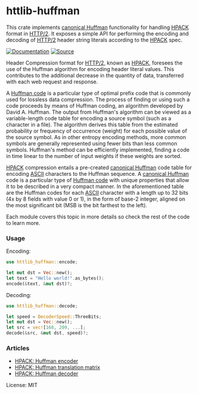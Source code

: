 # httlib-huffman

This crate implements [canonical Huffman] functionality for handling [HPACK]
format in [HTTP/2]. It exposes a simple API for performing the encoding and
decoding of [HTTP/2] header string literals according to the [HPACK] spec.

[![Documentation](https://img.shields.io/badge/-Documentation-blue?style=for-the-badge&logo=Rust)](https://docs.rs/httlib-huffman)
[![Source](https://img.shields.io/badge/-Source-lightgrey?style=for-the-badge&logo=GitHub)](https://github.com/xpepermint/httlib-rs/tree/main/huffman)

Header Compression format for [HTTP/2], known as [HPACK], foresees the use
of the Huffman algorithm for encoding header literal values. This
contributes to the additional decrease in the quantity of data, transferred
with each web request and response.

A [Huffman code] is a particular type of optimal prefix code that is
commonly used for lossless data compression. The process of finding or using
such a code proceeds by means of Huffman coding, an algorithm developed by
David A. Huffman. The output from Huffman's algorithm can be viewed as a
variable-length code table for encoding a source symbol (such as a character
in a file). The algorithm derives this table from the estimated probability
or frequency of occurrence (weight) for each possible value of the source
symbol. As in other entropy encoding methods, more common symbols are
generally represented using fewer bits than less common symbols. Huffman's
method can be efficiently implemented, finding a code in time linear to the
number of input weights if these weights are sorted.

[HPACK] compression entails a pre-created [canonical Huffman] code table
for encoding [ASCII] characters to the Huffman sequence. A
[canonical Huffman] code is a particular type of [Huffman code] with unique
properties that allow it to be described in a very compact manner. In the
aforementioned table are the Huffman codes for each [ASCII] character with a
length up to 32 bits (4x by 8 fields with value 0 or 1), in the form of
base-2 integer, aligned on the most significant bit (MSB is the bit farthest
to the left).

Each module covers this topic in more details so check the rest of the code
to learn more.

### Usage

Encoding:

```rs
use httlib_huffman::encode;

let mut dst = Vec::new();
let text = "Hello world!".as_bytes();
encode(&text, &mut dst)?;
```

Decoding:

```rs
use httlib_huffman::decode;

let speed = DecoderSpeed::ThreeBits;
let mut dst = Vec::new();
let src = vec![168, 209, ...];
decode(&src, &mut dst, speed)?;
```

### Articles

* [HPACK: Huffman encoder](https://dev.to/xpepermint/hpack-huffman-encoder-3i7c)
* [HPACK: Huffman translation matrix](https://dev.to/xpepermint/hpack-huffman-translation-matrix-64c)
* [HPACK: Huffman decoder](https://dev.to/xpepermint/hpack-huffman-decoder-52el)

[ASCII]: https://en.wikipedia.org/wiki/ASCII
[HPACK]: https://tools.ietf.org/html/rfc7541
[HTTP/2]: https://tools.ietf.org/html/rfc7540
[Huffman code]: https://en.wikipedia.org/wiki/Huffman_coding
[canonical Huffman]: https://en.wikipedia.org/wiki/Canonical_Huffman_code

License: MIT
